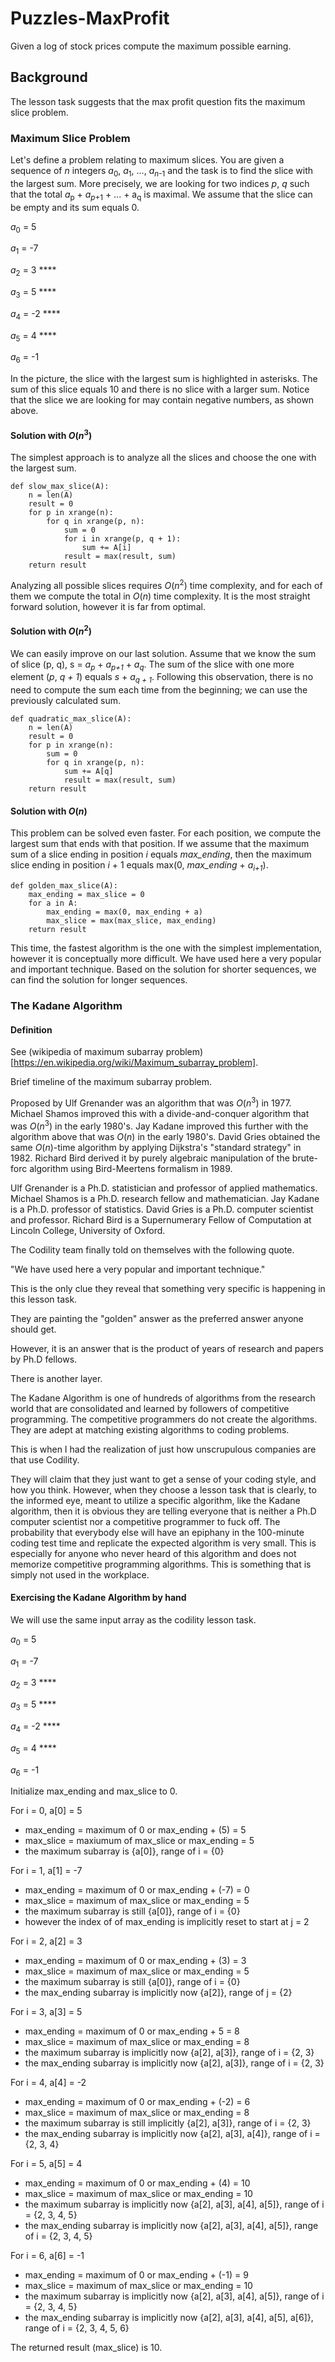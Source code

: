 # Puzzles-MaxProfit

Given a log of stock prices compute the maximum possible earning.

## Background

The lesson task suggests that the max profit question fits the maximum slice problem.

### Maximum Slice Problem

Let's define a problem relating to maximum slices. You are given a sequence of *n* integers
*a*<sub>0</sub>, *a*<sub>1</sub>, ..., *a*<sub>*n*-1</sub> and the task is to find the
slice with the largest sum. More precisely, we are looking for two indices *p*, *q* such
that the total *a*<sub>p</sub> + *a*<sub>*p*+1</sub> + ... + a<sub>q</sub> is maximal.
We assume that the slice can be empty and its sum equals 0.

*a*<sub>0</sub> = 5

*a*<sub>1</sub> = -7

*a*<sub>2</sub> = 3 ****

*a*<sub>3</sub> = 5 ****

*a*<sub>4</sub> = -2 ****

*a*<sub>5</sub> = 4 ****

*a*<sub>6</sub> = -1

In the picture, the slice with the largest sum is highlighted in asterisks. The sum of this slice
equals 10 and there is no slice with a larger sum. Notice that the slice we are looking for
may contain negative numbers, as shown above.

#### Solution with *O*(*n*<sup>3</sup>)

The simplest approach is to analyze all the slices and choose the one with the largest sum.

```
def slow_max_slice(A):
    n = len(A)
    result = 0
    for p in xrange(n):
        for q in xrange(p, n):
            sum = 0
            for i in xrange(p, q + 1):
                sum += A[i]
            result = max(result, sum)
    return result
```

Analyzing all possible slices requires *O*(*n*<sup>2</sup>) time complexity,
and for each of them we compute the total in *O*(*n*) time complexity.
It is the most straight forward solution, however it is far from optimal.

#### Solution with *O*(*n*<sup>2</sup>)

We can easily improve on our last solution. Assume that we know the sum
of slice (p, q), s = *a*<sub>*p*</sub> + *a*<sub>*p+1*</sub> + *a*<sub>*q*</sub>.
The sum of the slice with one more element (*p*, *q + 1*) equals *s* + *a*<sub>*q + 1*</sub>.
Following this observation, there is no need to compute the sum each time
from the beginning; we can use the previously calculated sum.

```
def quadratic_max_slice(A):
    n = len(A)
    result = 0
    for p in xrange(n):
        sum = 0
        for q in xrange(p, n):
            sum += A[q]
            result = max(result, sum)
    return result
```

#### Solution with *O*(*n*)

This problem can be solved even faster. For each position, we compute the largest
sum that ends with that position. If we assume that the maximum sum of a slice
ending in position *i* equals *max_ending*, then the maximum slice ending
in position *i* + 1 equals max(0, *max_ending* + *a*<sub>*i+1*</sub>).

```
def golden_max_slice(A):
    max_ending = max_slice = 0
    for a in A:
        max_ending = max(0, max_ending + a)
        max_slice = max(max_slice, max_ending)
    return result
```

This time, the fastest algorithm is the one with the simplest implementation,
however it is conceptually more difficult. We have used here a very popular
and important technique. Based on the solution for shorter sequences,
we can find the solution for longer sequences.

### The Kadane Algorithm

#### Definition

See (wikipedia of maximum subarray problem)[https://en.wikipedia.org/wiki/Maximum_subarray_problem].

Brief timeline of the  maximum subarray problem.

Proposed by Ulf Grenander was an algorithm that was *O*(*n*<sup>3</sup>) in 1977.
Michael Shamos improved this with a divide-and-conquer algorithm that was *O*(*n*<sup>3</sup>) in the early 1980's.
Jay Kadane improved this further with the algorithm above that was *O*(*n*) in the early 1980's.
David Gries obtained the same *O*(*n*)-time algorithm by applying Dijkstra's "standard strategy" in 1982.
Richard Bird derived it by purely algebraic manipulation of the brute-forc algorithm using Bird-Meertens formalism in 1989.

Ulf Grenander is a Ph.D. statistician and professor of applied mathematics.
Michael Shamos is a Ph.D. research fellow and mathematician.
Jay Kadane is a Ph.D. professor of statistics.
David Gries is a Ph.D. computer scientist and professor.
Richard Bird is a Supernumerary Fellow of Computation at Lincoln College, University of Oxford.

The Codility team finally told on themselves with the following quote.

"We have used here a very popular and important technique."

This is the only clue they reveal that something very specific is happening in this lesson task.

They are painting the "golden" answer as the preferred answer anyone should get.

However, it is an answer that is the product of years of research and papers by Ph.D fellows.

There is another layer.

The Kadane Algorithm is one of hundreds of algorithms from the research world
that are consolidated and learned by followers of competitive programming.
The competitive programmers do not create the algorithms.
They are adept at matching existing algorithms to coding problems.

This is when I had the realization of just how unscrupulous companies are that use Codility.

They will claim that they just want to get a sense of your coding style,
and how you think. However, when they choose a lesson task that is clearly,
to the informed eye, meant to utilize a specific algorithm, like the Kadane
algorithm, then it is obvious they are telling everyone that is neither
a Ph.D computer scientist nor a competitive programmer to fuck off.
The probability that everybody else will have an epiphany in the 100-minute
coding test time and replicate the expected algorithm is very small. This
is especially for anyone who never heard of this algorithm and does not
memorize competitive programming algorithms. This is something that is
simply not used in the workplace.

#### Exercising the Kadane Algorithm by hand

We will use the same input array as the codility lesson task.

*a*<sub>0</sub> = 5

*a*<sub>1</sub> = -7

*a*<sub>2</sub> = 3 ****

*a*<sub>3</sub> = 5 ****

*a*<sub>4</sub> = -2 ****

*a*<sub>5</sub> = 4 ****

*a*<sub>6</sub> = -1

Initialize max_ending and max_slice to 0.

For i = 0, a[0] = 5
- max_ending = maximum of 0 or max_ending + (5) = 5
- max_slice = maxiumum of max_slice or max_ending = 5
- the maximum subarray is {a[0]}, range of i = {0}

For i = 1, a[1] = -7
- max_ending = maximum of 0 or max_ending + (-7) = 0
- max_slice = maximum of max_slice or max_ending = 5
- the maximum subarray is still {a[0]}, range of i = {0}
- however the index of of max_ending is implicitly reset to start at j = 2

For i = 2, a[2] = 3
- max_ending = maximum of 0 or max_ending + (3) = 3
- max_slice = maximum of max_slice or max_ending = 5
- the maximum subarray is still {a[0]}, range of i = {0}
- the max_ending subarray is implicitly now {a[2]}, range of j = {2}

For i = 3, a[3] = 5
- max_ending = maximum of 0 or max_ending + 5 = 8
- max_slice = maximum of max_slice or max_ending = 8
- the maximum subarray is implicitly now {a[2], a[3]}, range of i = {2, 3}
- the max_ending subarray is implicitly now {a[2], a[3]}, range of i = {2, 3}

For i = 4, a[4] = -2
- max_ending = maximum of 0 or max_ending + (-2) = 6
- max_slice = maximum of max_slice or max_ending = 8
- the maximum subarray is still implicitly {a[2], a[3]}, range of i = {2, 3}
- the max_ending subarray is implicitly now {a[2], a[3], a[4]}, range of i = {2, 3, 4}

For i = 5, a[5] = 4
- max_ending = maximum of 0 or max_ending + (4) = 10
- max_slice = maximum of max_slice or max_ending = 10
- the maximum subarray is implicitly now {a[2], a[3], a[4], a[5]}, range of i = {2, 3, 4, 5}
- the max_ending subarray is implicitly now {a[2], a[3], a[4], a[5]}, range of i = {2, 3, 4, 5}

For i = 6, a[6] = -1
- max_ending = maximum of 0 or max_ending + (-1) = 9
- max_slice = maximum of max_slice or max_ending = 10
- the maximum subarray is implicitly now {a[2], a[3], a[4], a[5]}, range of i = {2, 3, 4, 5}
- the max_ending subarray is implicitly now {a[2], a[3], a[4], a[5], a[6]}, range of i = {2, 3, 4, 5, 6}

The returned result (max_slice) is 10.
